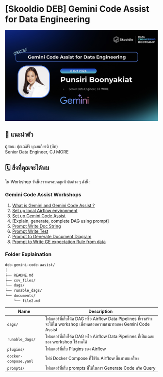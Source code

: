 # [Skooldio DEB] Gemini Code Assist for Data Engineering

<p align="center" width="100%">
    <img src="./assets/course_title.jpg"> 
</p>

## 🎉 แนะนำตัว
ผู้สอน: ปุณณ์สิริ บุณยเกียรติ (บีท) </br>
Senior Data Engineer, CJ MORE

## 🗓️ สิ่งที่คุณจะได้พบ

ใน Workshop วันนี้เราจะครอบคลุมหัวข้อต่าง ๆ ดังนี้:

### Gemini Code Assist Workshops
1. [What is Gemini and Gemini Code Assist ?]()
2. [Set up local Airflow environment](documents/02_set_up_airflow_env.md)
3. [Set up Gemini Code Assist]()
4. [Explain, generate, complete DAG using prompt]
5. [Prompt Write Doc String]()
6. [Prompt Write Test]()
7. [Prompt to Generate Document Diagram]()
8. [Prompt to Write GE expectation Rule from data]()


### Folder Explaination 
```md
deb-gemini-code-aasist/
│
├── README.md
├── csv_files/
└── dags/
└── runable_dags/
└── documents/
    └── file2.md
```

| Name | Description |
| - | - |
| `dags/` | โฟลเดอร์ที่เก็บโค้ด DAG หรือ Airflow Data Pipelines ที่เราสร้างจะใช้ใน workshop เพื่อทดสอบความสามารถของ Gemini Code Assist |
| `runable_dags/` | โฟลเดอร์ที่เก็บโค้ด DAG หรือ Airflow Data Pipelines ที่เป็นเฉลยของ workshop ใช้งานได้  |
| `plugins/` | โฟลเดอร์ที่เก็บ Plugins ของ Airflow |
| `docker-compose.yaml` | ไฟล์ Docker Compose ที่ใช้รัน Airflow ขึ้นมาบนเครื่อง |
| `prompts/`| โฟลเดอร์ที่เก็บ prompts ที่ใช้ในการ Generate Code หรือ Query
